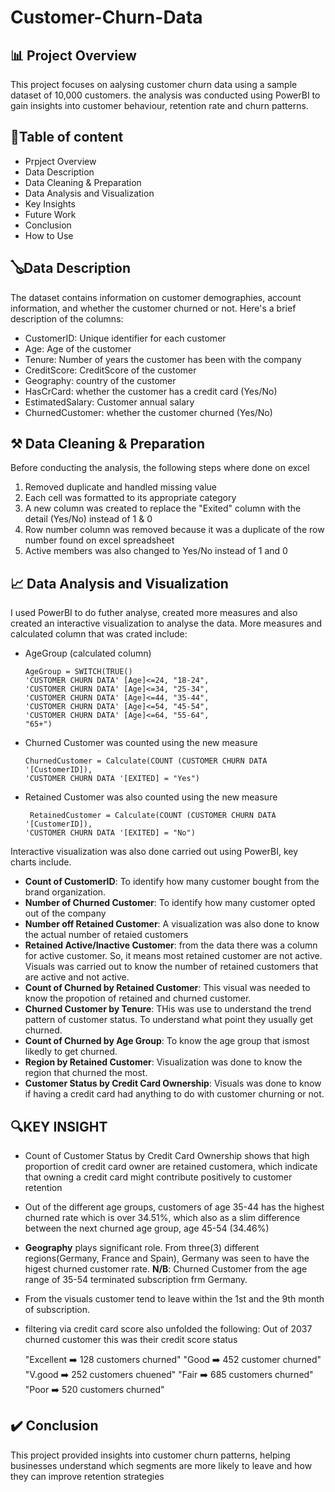 # Customer-Churn-Data

## 📊 Project Overview
This project focuses on aalysing customer churn data using a sample dataset of 10,000 customers. the analysis was conducted using PowerBI to gain insights into customer behaviour, retention rate and churn patterns. 

## 📑Table of content 
- Prpject Overview
- Data Description
- Data Cleaning & Preparation
- Data Analysis and Visualization
- Key Insights
- Future Work
- Conclusion
- How to Use

## 🪕Data Description 
The dataset contains information on customer demographies, account information, and whether the customer churned or not. Here's a brief description of the columns:
- CustomerID: Unique identifier for each customer
- Age: Age of the customer
- Tenure: Number of years the customer has been with the company
- CreditScore: CreditScore of the customer
- Geography: country of the customer
- HasCrCard: whether the customer has a credit card (Yes/No)
- EstimatedSalary: Customer annual salary 
- ChurnedCustomer: whether the customer churned (Yes/No)

## ⚒️ Data Cleaning & Preparation
Before conducting the analysis, the following steps where done on excel 
1. Removed duplicate and handled missing value
2. Each cell was formatted to its appropriate category
3. A new column was created to replace the "Exited" column with the detail (Yes/No) instead of 1 & 0
4. Row number column was removed because it was a duplicate of the row number found on excel spreadsheet
5. Active members was also changed to Yes/No instead of 1 and 0

## 📈 Data Analysis and Visualization
I used PowerBI to do futher analyse, created more measures and also created an interactive visualization to analyse the data. More measures and calculated column that was crated include:
- AgeGroup (calculated column)
  ```PowerBI
  AgeGroup = SWITCH(TRUE()
  'CUSTOMER CHURN DATA' [Age]<=24, "18-24",
  'CUSTOMER CHURN DATA' [Age]<=34, "25-34",
  'CUSTOMER CHURN DATA' [Age]<=44, "35-44",
  'CUSTOMER CHURN DATA' [Age]<=54, "45-54",
  'CUSTOMER CHURN DATA' [Age]<=64, "55-64",
  "65+")
  ```
- Churned Customer was counted using the new measure
  ```PowerBI
  ChurnedCustomer = Calculate(COUNT (CUSTOMER CHURN DATA '[CustomerID]),
  'CUSTOMER CHURN DATA '[EXITED] = "Yes")
  ``` 
- Retained Customer was also counted using the new measure
  ```PowerBI
   RetainedCustomer = Calculate(COUNT (CUSTOMER CHURN DATA '[CustomerID]),
  'CUSTOMER CHURN DATA '[EXITED] = "No")
  ```
Interactive visualization was also done carried out using PowerBI, key charts include. 
- **Count of CustomerID**: To identify how many customer bought from the brand organization.
- **Number of Churned Customer**: To identify how many customer opted out of the company
- **Number off Retained Customer**: A visualization was also done to know the actual number of retaied customers
- **Retained Active/Inactive Customer**: from the data there was a column for active customer. So, it means most retained customer are not active. Visuals was carried out to know the 
  number of retained customers that are active and not active.
- **Count of Churned by Retained Customer**: This visual was needed to know the propotion of retained and churned customer.
- **Churned Customer by Tenure**: THis was use to understand the trend pattern of customer status. To understand what point they usually get churned.
- **Count of Churned by Age Group**: To know the age group that ismost likedly to get churned.
- **Region by Retained Customer**: Visualization was done to know the region that churned the most.
- **Customer Status by Credit Card Ownership**: Visuals was done to know if having a credit card had anything to do with customer churning or not.


## 🔍KEY INSIGHT
- Count of Customer Status by Credit Card Ownership shows that high proportion of credit card owner are retained customera, which indicate that owning a credit card might contribute 
  positively to customer retention
- Out of the different age groups, customers of age 35-44 has the highest churned rate which is over 34.51%, which also as a slim difference between the next churned age group, age 45-54 
  (34.46%)
- **Geography** plays significant role. From three(3) different regions(Germany, France and Spain), Germany was seen to have the higest churned customer rate.
   **N/B**: Churned Customer from the age range of 35-54 terminated subscription frm Germany.
- From the visuals customer tend to leave within the 1st and the 9th month of subscription.
- filtering via credit card score also unfolded the following: Out of 2037 churned customer this was their credit score status
  
  "Excellent ➡️ 128 customers churned"
  "Good ➡️ 452 customer churned"
  "V.good ➡️ 252 customers chuened"
  "Fair ➡️ 685 customers churned"
  "Poor ➡️ 520 customers churned"
  
  
   

## ✔️ Conclusion
This project provided insights into customer churn patterns, helping businesses understand which segments are more likely to leave and how they can improve retention strategies

